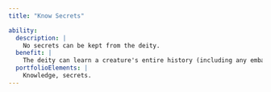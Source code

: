 ```yaml
---
title: "Know Secrets"

ability:
  description: |
    No secrets can be kept from the deity.
  benefit: |
    The deity can learn a creature's entire history (including any embarrassing or vital secrets it might know) just by looking at it. This ability is similar to the _legend lore_ spell, except that it delivers instant results and the subject is allowed a Will save (DC 10 + the deity's Charisma modifier + the deity's divine rank) to avoid the effect.
  portfolioElements: |
    Knowledge, secrets.
---
```

